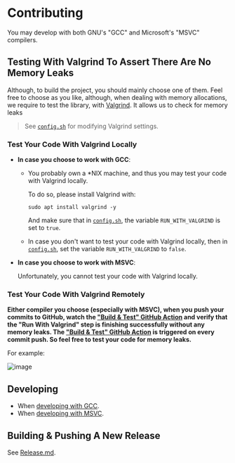 # Contributing

You may develop with both GNU's "GCC" and Microsoft's "MSVC" compilers.

## Testing With Valgrind To Assert There Are No Memory Leaks

Although, to build the project, you should mainly choose one of them.
Feel free to choose as you like, although, when dealing with memory allocations,
we require to test the library, with [Valgrind](https://valgrind.org/).
It allows us to check for memory leaks
> See [`config.sh`](config.sh) for modifying Valgrind settings.

### Test Your Code With Valgrind Locally

- **In case you choose to work with GCC**:

  - You probably own a *NIX machine, and thus you may test your code with Valgrind locally.
  
    To do so, please install Valgrind with:
    ```
    sudo apt install valgrind -y
    ```
    And make sure that in [`config.sh`](config.sh), the variable `RUN_WITH_VALGRIND` is set to `true`.

  - In case you don't want to test your code with Valgrind locally, then in
    [`config.sh`](config.sh), set the variable `RUN_WITH_VALGRIND` to `false`.
  
- **In case you choose to work with MSVC**:

  Unfortunately, you cannot test your code with Valgrind locally.

### Test Your Code With Valgrind Remotely

**Either compiler you choose (especially with MSVC), when you push your commits to GitHub,
watch the ["Build & Test" GitHub Action](https://github.com/taljacob2/oop/actions/workflows/build.yml) and verify that the "Run With Valgrind" step is finishing successfully without any memory leaks. The ["Build & Test" GitHub Action](https://github.com/taljacob2/oop/actions/workflows/build.yml)
is triggered on every commit push. So feel free to test your code for memory leaks.**

For example:

![image](https://user-images.githubusercontent.com/70590583/215257406-ce0645ce-5f09-4ef2-aed3-a2eb5f8d5edd.png)

## Developing

- When [developing with GCC](docs/GCCDeveloping.md).
- When [developing with MSVC](docs/MSVCDeveloping.md).

## Building & Pushing A New Release

See [Release.md](docs/Release.md).

